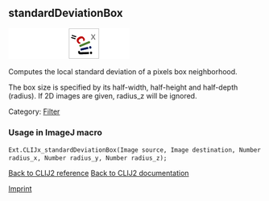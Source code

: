 ## standardDeviationBox
<img src="images/mini_empty_logo.png"/><img src="images/mini_empty_logo.png"/><img src="images/mini_clijx_logo.png"/><img src="images/mini_empty_logo.png"/>

Computes the local standard deviation of a pixels box neighborhood. 

The box size is specified by 
its half-width, half-height and half-depth (radius). If 2D images are given, radius_z will be ignored. 

Category: [Filter](https://clij.github.io/clij2-docs/reference__filter)

### Usage in ImageJ macro
```
Ext.CLIJx_standardDeviationBox(Image source, Image destination, Number radius_x, Number radius_y, Number radius_z);
```


[Back to CLIJ2 reference](https://clij.github.io/clij2-docs/reference)
[Back to CLIJ2 documentation](https://clij.github.io/clij2-docs)

[Imprint](https://clij.github.io/imprint)
